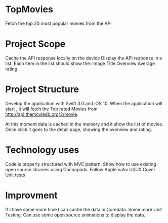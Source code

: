 # TopMovies
Fetch the top 20 most popular movies from the API
# Project Scope

Cache the API response locally on the device
Display the API response in a list. Each item in the list should show the:
Image
Title
Overview
Average rating

# Project Structure

Develop the application with Swift 3.0 and iOS 10.
When the application will start , it will fetch the Top rated Movies  from http://api.themoviedb.org/3/movie.

At this moment data is cached in the memory and it show the list of movies.
Once click it goes to the detail page, showing the overview and rating. 

# Technology uses 

Code is properly structured with MVC pattern.
Show how to use existing open source libraries using Cocoapods.
Follow Apple nativ UI/UX 
Cover Unit tests 

# Improvment 

If I have some more time I can cache the data in Coredata.
Some more Unit Testing.
Can use some open source animations to display the data.
